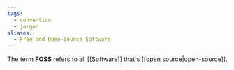 ```yaml
---
tags:
  - convention
  - jargon
aliases:
  - Free and Open-Source Software
---
```

The term **FOSS** refers to all [[Software]] that's [[open source|open-source]].